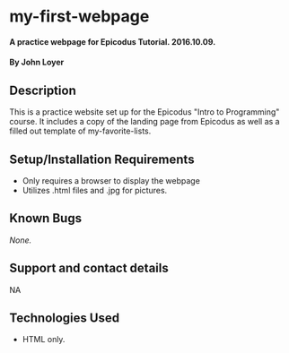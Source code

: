 # my-first-webpage

#### A practice webpage for Epicodus Tutorial. 2016.10.09.

#### By John Loyer

## Description

This is a practice website set up for the Epicodus "Intro to Programming" course. It includes a copy of the landing page from Epicodus as well
as a filled out template of my-favorite-lists.

## Setup/Installation Requirements

* Only requires a browser to display the webpage
* Utilizes .html files and .jpg for pictures.

## Known Bugs

_None._

## Support and contact details
NA

## Technologies Used

* HTML only.
